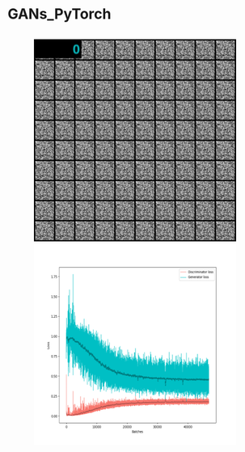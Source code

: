 # GANs_PyTorch

```python

```

<p align="center">
  <img width="400" height="400" src=imgs/CGAN_output.gif>
  <img width="400" height="400" src=imgs/CGAN_loss.png>
</p>


